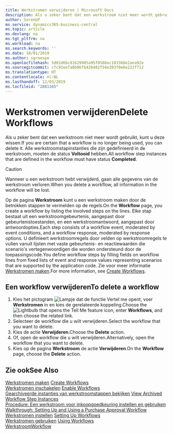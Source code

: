 ```yaml
---
title: Werkstromen verwijderen | Microsoft Docs
description: Als u zeker bent dat een werkstroom niet meer wordt gebruikt, kunt u deze wissen. Alle werkstroomstapinstanties die zijn gedefinieerd in de werkstroom, moeten de status **Voltooid** hebben.
author: SorenGP
ms.service: dynamics365-business-central
ms.topic: article
ms.devlang: na
ms.tgt_pltfrm: na
ms.workload: na
ms.search.keywords: ''
ms.date: 10/01/2019
ms.author: sgroespe
ms.openlocfilehash: 5d01d6bc81629985a95f0508ec103368e2aea92e
ms.sourcegitcommit: cfc92eefa8b06fb426482f54e393f0e6e222f712
ms.translationtype: HT
ms.contentlocale: nl-NL
ms.lasthandoff: 12/03/2019
ms.locfileid: "2881165"
---
```

# <a name="delete-workflows"></a><span data-ttu-id="1b430-104">Werkstromen verwijderen</span><span class="sxs-lookup"><span data-stu-id="1b430-104">Delete Workflows</span></span>
<span data-ttu-id="1b430-105">Als u zeker bent dat een werkstroom niet meer wordt gebruikt, kunt u deze wissen.</span><span class="sxs-lookup"><span data-stu-id="1b430-105">If you are certain that a workflow is no longer being used, you can delete it.</span></span> <span data-ttu-id="1b430-106">Alle werkstroomstapinstanties die zijn gedefinieerd in de werkstroom, moeten de status **Voltooid** hebben.</span><span class="sxs-lookup"><span data-stu-id="1b430-106">All workflow step instances that are defined in the workflow must have status **Completed**.</span></span>  

> [!CAUTION]  
>  <span data-ttu-id="1b430-107">Wanneer u een werkstroom hebt verwijderd, gaan alle gegevens van de werkstroom verloren.</span><span class="sxs-lookup"><span data-stu-id="1b430-107">When you delete a workflow, all information in the workflow will be lost.</span></span>  

 <span data-ttu-id="1b430-108">Op de pagina **Werkstroom** kunt u een werkstroom maken door de betrokken stappen te vermelden op de regels.</span><span class="sxs-lookup"><span data-stu-id="1b430-108">On the **Workflow** page, you create a workflow by listing the involved steps on the lines.</span></span> <span data-ttu-id="1b430-109">Elke stap bestaat uit een werkstroomgebeurtenis, aangepast door gebeurtenistoestanden, en een werkstroomantwoord, aangepast door antwoordopties.</span><span class="sxs-lookup"><span data-stu-id="1b430-109">Each step consists of a workflow event, moderated by event conditions, and a workflow response, moderated by response options.</span></span> <span data-ttu-id="1b430-110">U definieert werkstroomregels door velden op werkstroomregels te vullen vanuit lijsten met vaste gebeurtenis- en reactiewaarden die scenario's vertegenwoordigen die worden ondersteund door de toepassingscode.</span><span class="sxs-lookup"><span data-stu-id="1b430-110">You define workflow steps by filling fields on workflow lines from fixed lists of event and response values representing scenarios that are supported by the application code.</span></span> <span data-ttu-id="1b430-111">Zie voor meer informatie [Werkstromen maken](across-how-to-create-workflows.md).</span><span class="sxs-lookup"><span data-stu-id="1b430-111">For more information, see [Create Workflows](across-how-to-create-workflows.md).</span></span>  

## <a name="to-delete-a-workflow"></a><span data-ttu-id="1b430-112">Een workflow verwijderen</span><span class="sxs-lookup"><span data-stu-id="1b430-112">To delete a workflow</span></span>  
1.  <span data-ttu-id="1b430-113">Kies het pictogram ![Lampje dat de functie Vertel me opent](media/ui-search/search_small.png "Vertel me wat u wilt doen"), voer **Werkstromen** in en kies de gerelateerde koppeling.</span><span class="sxs-lookup"><span data-stu-id="1b430-113">Choose the ![Lightbulb that opens the Tell Me feature](media/ui-search/search_small.png "Tell me what you want to do") icon, enter **Workflows**, and then choose the related link.</span></span>  
2.  <span data-ttu-id="1b430-114">Selecteer de workflow die u wilt verwijderen.</span><span class="sxs-lookup"><span data-stu-id="1b430-114">Select the workflow that you want to delete.</span></span>  
3.  <span data-ttu-id="1b430-115">Kies de actie **Verwijderen**.</span><span class="sxs-lookup"><span data-stu-id="1b430-115">Choose the **Delete** action.</span></span>  
4.  <span data-ttu-id="1b430-116">Of, open de workflow die u wilt verwijderen.</span><span class="sxs-lookup"><span data-stu-id="1b430-116">Alternatively, open the workflow that you want to delete.</span></span>  
5.  <span data-ttu-id="1b430-117">Kies op de pagina **Werkstroom** de actie **Verwijderen**.</span><span class="sxs-lookup"><span data-stu-id="1b430-117">On the **Workflow** page, choose the **Delete** action.</span></span>  

## <a name="see-also"></a><span data-ttu-id="1b430-118">Zie ook</span><span class="sxs-lookup"><span data-stu-id="1b430-118">See Also</span></span>  
 <span data-ttu-id="1b430-119">[Werkstromen maken](across-how-to-create-workflows.md) </span><span class="sxs-lookup"><span data-stu-id="1b430-119">[Create Workflows](across-how-to-create-workflows.md) </span></span>  
 <span data-ttu-id="1b430-120">[Werkstromen inschakelen](across-how-to-enable-workflows.md) </span><span class="sxs-lookup"><span data-stu-id="1b430-120">[Enable Workflows](across-how-to-enable-workflows.md) </span></span>  
 <span data-ttu-id="1b430-121">[Gearchiveerde instanties van werkstroomstappen bekijken](across-how-to-view-archived-workflow-step-instances.md) </span><span class="sxs-lookup"><span data-stu-id="1b430-121">[View Archived Workflow Step Instances](across-how-to-view-archived-workflow-step-instances.md) </span></span>  
 <span data-ttu-id="1b430-122">[Procedure: Een werkstroom voor inkoopgoedkeuring instellen en gebruiken](walkthrough-setting-up-and-using-a-purchase-approval-workflow.md) </span><span class="sxs-lookup"><span data-stu-id="1b430-122">[Walkthrough: Setting Up and Using a Purchase Approval Workflow](walkthrough-setting-up-and-using-a-purchase-approval-workflow.md) </span></span>  
 <span data-ttu-id="1b430-123">[Werkstromen instellen](across-set-up-workflows.md) </span><span class="sxs-lookup"><span data-stu-id="1b430-123">[Setting Up Workflows](across-set-up-workflows.md) </span></span>  
 <span data-ttu-id="1b430-124">[Werkstromen gebruiken](across-use-workflows.md) </span><span class="sxs-lookup"><span data-stu-id="1b430-124">[Using Workflows](across-use-workflows.md) </span></span>  
 [<span data-ttu-id="1b430-125">Werkstroom</span><span class="sxs-lookup"><span data-stu-id="1b430-125">Workflow</span></span>](across-workflow.md)   
